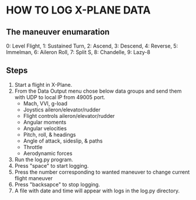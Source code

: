 # HOW TO LOG X-PLANE DATA

## The maneuver enumaration

0:  Level Flight,
1:  Sustained Turn,
2:  Ascend,
3:  Descend,
4:  Reverse,
5:  Immelman,
6:  Aileron Roll,
7:  Split S,
8:  Chandelle,
9:  Lazy-8

## Steps

1. Start a flight in X-Plane.
2. From the Data Output menu chose below data groups and send them with UDP to local IP from 49005 port.
    * Mach, VVI, g-load
    * Joystics aileron/elevator/rudder
    * Flight controls aileron/elevator/rudder
    * Angular moments
    * Angular velocities
    * Pitch, roll, & headings
    * Angle of attack, sideslip, & paths
    * Throttle
    * Aerodynamic forces
3. Run the log.py program.
4. Press "space" to start logging.
5. Press the number corresponding to wanted maneuver to change current flight maneuver
6. Press "backsapce" to stop logging.
7. A file with date and time will appear with logs in the log.py directory.